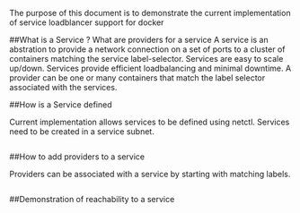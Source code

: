 The purpose of this document is to demonstrate the current implementation of service loadblancer support for docker

##What is a Service ? What are providers for a service
A service is an abstration to provide a network connection  on a set of ports to a cluster of containers matching the service 
label-selector. Services are easy to scale up/down. Services provide efficient loadbalancing and minimal downtime. 
A provider can be one or many containers that match the label selector associated with the services. 










##How is a Service defined

Current implementation allows services to be defined using netctl. Services need to be created in a service subnet.
```

```

##How to add providers to a service

Providers can be associated with a service by starting with matching labels.
```
```

##Demonstration of reachability to a service

